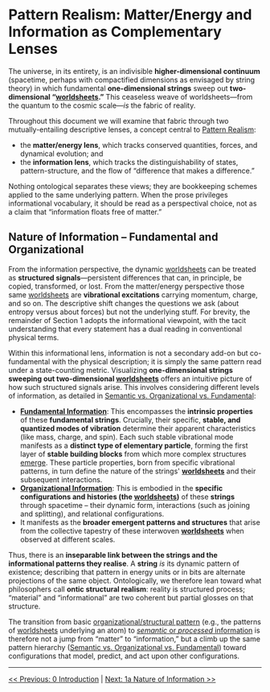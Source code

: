# Pattern Realism: Matter/Energy and Information as Complementary Lenses

The universe, in its entirety, is an indivisible **higher-dimensional continuum** (spacetime, perhaps with compactified dimensions as envisaged by string theory) in which fundamental **one-dimensional strings** sweep out **two-dimensional “[worldsheets](glossary.md#worldsheet).”** This ceaseless weave of worldsheets—from the quantum to the cosmic scale—*is* the fabric of reality. 

Throughout this document we will examine that fabric through two mutually-entailing descriptive lenses, a concept central to [Pattern Realism](glossary.md#pattern-realism):

- the **matter/energy lens**, which tracks conserved quantities, forces, and dynamical evolution; and
- the **information lens**, which tracks the distinguishability of states, pattern-structure, and the flow of “difference that makes a difference.”

Nothing ontological separates these views; they are bookkeeping schemes applied to the same underlying pattern. When the prose privileges informational vocabulary, it should be read as a perspectival choice, not as a claim that “information floats free of matter.”

## Nature of Information – Fundamental and Organizational

From the information perspective, the dynamic [worldsheets](glossary.md#worldsheet) can be treated as **structured signals**—persistent differences that can, in principle, be copied, transformed, or lost. From the matter/energy perspective those same [worldsheets](glossary.md#worldsheet) are **vibrational excitations** carrying momentum, charge, and so on. The descriptive shift changes the questions we ask (about entropy versus about forces) but not the underlying stuff. For brevity, the remainder of Section 1 adopts the informational viewpoint, with the tacit understanding that every statement has a dual reading in conventional physical terms.

Within this informational lens, information is not a secondary add-on but co-fundamental with the physical description; it is simply the same pattern read under a state-counting metric. Visualizing **one-dimensional strings sweeping out two-dimensional [worldsheets](glossary.md#worldsheet)** offers an intuitive picture of how such structured signals arise. This involves considering different levels of information, as detailed in [Semantic vs. Organizational vs. Fundamental](glossary.md#semantic-vs-organizational-vs-fundamental):

- **[Fundamental Information](glossary.md#fundamental-information)**: This encompasses the **intrinsic properties** of these **fundamental strings**. Crucially, their specific, **stable, and quantized modes of vibration** determine their apparent characteristics (like mass, charge, and spin). Each such stable vibrational mode manifests as a **distinct type of elementary particle**, forming the first layer of **stable building blocks** from which more complex structures [emerge](glossary.md#emergence). These particle properties, born from specific vibrational patterns, in turn define the nature of the strings' **[worldsheets](glossary.md#worldsheet)** and their subsequent interactions.
- **[Organizational Information](glossary.md#organizational-information)**: This is embodied in the **specific configurations and histories (the [worldsheets](glossary.md#worldsheet))** of these **strings** through spacetime – their dynamic form, interactions (such as joining and splitting), and relational configurations.
- It manifests as the **broader emergent patterns and structures** that arise from the collective tapestry of these interwoven **[worldsheets](glossary.md#worldsheet)** when observed at different scales.

Thus, there is an **inseparable link between the strings and the informational patterns they realise**. A **string** *is* its dynamic pattern of existence; describing that pattern in energy units or in bits are alternate projections of the same object. Ontologically, we therefore lean toward what philosophers call **ontic structural realism**: reality is structured process; “material” and “informational” are two coherent but partial glosses on that structure.

The transition from basic [organizational/structural pattern](glossary.md#organizational-information) (e.g., the patterns of [worldsheets](glossary.md#worldsheet) underlying an atom) to [*semantic* or *processed* information](glossary.md#semantic-information) is therefore not a jump from “matter” to “information,” but a climb up the same pattern hierarchy ([Semantic vs. Organizational vs. Fundamental](glossary.md#semantic-vs-organizational-vs-fundamental)) toward configurations that model, predict, and act upon other configurations.

---

[<< Previous: 0 Introduction](0-introduction.md) | [Next: 1a Nature of Information >>](1a-nature-of-information.md)